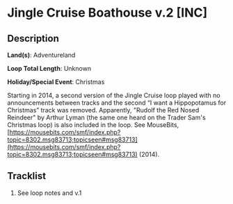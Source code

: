 # Jingle Cruise Boathouse v.2 [INC]

## Description

**Land(s)**: Adventureland

**Loop Total Length**: Unknown

**Holiday/Special Event**: Christmas

Starting in 2014, a second version of the Jingle Cruise loop played with no announcements between tracks and the second “I want a Hippopotamus for Christmas” track was removed. Apparently, "Rudolf the Red Nosed Reindeer" by Arthur Lyman (the same one heard on the Trader Sam's Christmas loop) is also included in the loop. See MouseBits, [https://mousebits.com/smf/index.php?topic=8302.msg83713;topicseen#msg83713](https://mousebits.com/smf/index.php?topic=8302.msg83713;topicseen#msg83713) (2014).

## Tracklist

1. See loop notes and v.1

